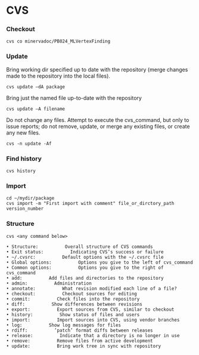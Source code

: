 # CVS



### Checkout
```
cvs co minervadoc/PB024_MLVertexFinding
```

### Update
Bring working dir specified up to date with the repository (merge changes made to the repository into the local files).
```
cvs update –dA package  
```
Bring just the named file up-to-date with the repository
```
cvs update –A filename
```
Do not change any files. Attempt to execute the cvs_command, but only to issue reports; do not remove, update, or merge any existing files, or create any new files.
```
cvs -n update -Af 
```

### Find history 

```
cvs history
```

### Import
```
cd ~/mydir/package
cvs import -m "First import with comment" file_or_dirctory_path version_number
```

### Structure

```
cvs <any command below> 

• Structure:          Overall structure of CVS commands
• Exit status:          Indicating CVS’s success or failure
• ~/.cvsrc:          Default options with the ~/.cvsrc file
• Global options:          Options you give to the left of cvs_command
• Common options:          Options you give to the right of cvs_command
• add:          Add files and directories to the repository
• admin:          Administration
• annotate:          What revision modified each line of a file?
• checkout:          Checkout sources for editing
• commit:          Check files into the repository
• diff:          Show differences between revisions
• export:          Export sources from CVS, similar to checkout
• history:          Show status of files and users
• import:          Import sources into CVS, using vendor branches
• log:          Show log messages for files
• rdiff:          ’patch’ format diffs between releases
• release:          Indicate that a directory is no longer in use
• remove:          Remove files from active development
• update:          Bring work tree in sync with repository
```
